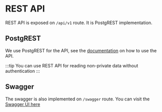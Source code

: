 # REST API

REST API is exposed on `/api/v1` route. It is PostgREST implementation.

## PostgREST

We use PostgREST for the API, see the [documentation](https://postgrest.org/en/v10.0/api.html) on how to use the API.

:::tip
You can use REST API for reading non-private data without authentication
:::


## Swagger

The swagger is also implemented on `/swagger` route.
You can visit the [Swagger UI here](https://research-software-directory.org/swagger/)